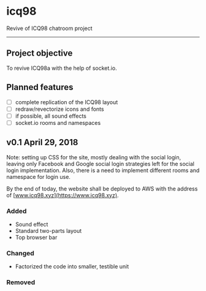 # icq98
Revive of ICQ98 chatroom project

---

## Project objective
To revive ICQ98a with the help of socket.io.

## Planned features
- [ ] complete replication of the ICQ98 layout
- [ ] redraw/revectorize icons and fonts
- [ ] if possible, all sound effects
- [ ] socket.io rooms and namespaces

## v0.1 April 29, 2018
Note: setting up CSS for the site, mostly dealing with the social login, leaving only Facebook and Google social login strategies left for the social login implementation. Also, there is a need to implement different rooms and namespace for login use. 

By the end of today, the website shall be deployed to AWS with the address of [www.icq98.xyz](https://www.icq98.xyz).

### Added
- Sound effect
- Standard two-parts layout
- Top browser bar

### Changed
- Factorized the code into smaller, testible unit

### Removed